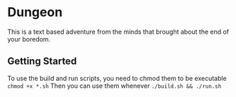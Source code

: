 # Dungeon
This is a text based adventure from the minds that brought about the end of your boredom.

## Getting Started
To use the build and run scripts, you need to chmod them to be executable
`chmod +x *.sh`
Then you can use them whenever
`./build.sh && ./run.sh`
